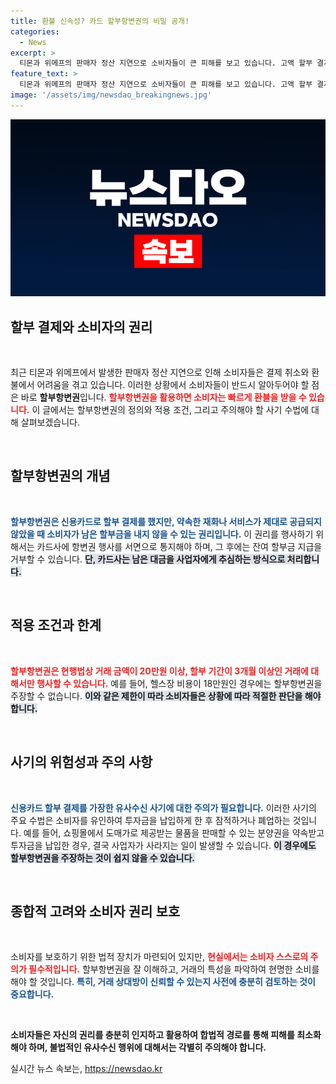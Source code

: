 ```yaml
---
title: 환불 신속성? 카드 할부항변권의 비밀 공개!
categories:
  - News
excerpt: >
  티몬과 위메프의 판매자 정산 지연으로 소비자들이 큰 피해를 보고 있습니다. 고액 할부 결제 후 서비스 미제공 시, 할부항변권을 활용해 남은 할부금을 내지 않을 수 있는 방법을 알아보세요! 하지만, 조건이 있어 주의가 필요합니다.
feature_text: >
  티몬과 위메프의 판매자 정산 지연으로 소비자들이 큰 피해를 보고 있습니다. 고액 할부 결제 후 서비스 미제공 시, 할부항변권을 활용해 남은 할부금을 내지 않을 수 있는 방법을 알아보세요! 하지만, 조건이 있어 주의가 필요합니다.
image: '/assets/img/newsdao_breakingnews.jpg'
---
```


<p><img src="/assets/img/newsdao_breakingnews.jpg" alt="ranknews 속보" /></p>

<h2 data-ke-size="size26">할부 결제와 소비자의 권리</h2>

<p data-ke-size="size16">&nbsp;</p>

<p>최근 티몬과 위메프에서 발생한 판매자 정산 지연으로 인해 소비자들은 결제 취소와 환불에서 어려움을 겪고 있습니다. 이러한 상황에서 소비자들이 반드시 알아두어야 할 점은 바로 <strong>할부항변권</strong>입니다. <b><span style="color: #ee2323;">할부항변권을 활용하면 소비자는 빠르게 환불을 받을 수 있습니다.</span></b> 이 글에서는 할부항변권의 정의와 적용 조건, 그리고 주의해야 할 사기 수법에 대해 살펴보겠습니다.</p>

<p data-ke-size="size16">&nbsp;</p>

<h2 data-ke-size="size26">할부항변권의 개념</h2>

<p data-ke-size="size16">&nbsp;</p>

<p><b><span style="color: #1a5490;">할부항변권은 신용카드로 할부 결제를 했지만, 약속한 재화나 서비스가 제대로 공급되지 않았을 때 소비자가 남은 할부금을 내지 않을 수 있는 권리입니다.</span></b> 이 권리를 행사하기 위해서는 카드사에 항변권 행사를 서면으로 통지해야 하며, 그 후에는 잔여 할부금 지급을 거부할 수 있습니다. <b><span style="background-color: #21538527;">단, 카드사는 남은 대금을 사업자에게 추심하는 방식으로 처리합니다.</span></b></p>

<p data-ke-size="size16">&nbsp;</p>

<h2 data-ke-size="size26">적용 조건과 한계</h2>

<p data-ke-size="size16">&nbsp;</p>

<p><b><span style="color: #ee2323;">할부항변권은 현행법상 거래 금액이 20만원 이상, 할부 기간이 3개월 이상인 거래에 대해서만 행사할 수 있습니다.</span></b> 예를 들어, 헬스장 비용이 18만원인 경우에는 할부항변권을 주장할 수 없습니다. <b><span style="background-color: #21538527;">이와 같은 제한이 따라 소비자들은 상황에 따라 적절한 판단을 해야 합니다.</span></b></p>

<p data-ke-size="size16">&nbsp;</p>

<h2 data-ke-size="size26">사기의 위험성과 주의 사항</h2>

<p data-ke-size="size16">&nbsp;</p>

<p><b><span style="color: #1a5490;">신용카드 할부 결제를 가장한 유사수신 사기에 대한 주의가 필요합니다.</span></b> 이러한 사기의 주요 수법은 소비자를 유인하여 투자금을 납입하게 한 후 잠적하거나 폐업하는 것입니다. 예를 들어, 쇼핑몰에서 도매가로 제공받는 물품을 판매할 수 있는 분양권을 약속받고 투자금을 납입한 경우, 결국 사업자가 사라지는 일이 발생할 수 있습니다. <b><span style="background-color: #21538527;">이 경우에도 할부항변권을 주장하는 것이 쉽지 않을 수 있습니다.</span></b></p>

<p data-ke-size="size16">&nbsp;</p>

<h2 data-ke-size="size26">종합적 고려와 소비자 권리 보호</h2>

<p data-ke-size="size16">&nbsp;</p>

<p>소비자를 보호하기 위한 법적 장치가 마련되어 있지만, <b><span style="color: #ee2323;">현실에서는 소비자 스스로의 주의가 필수적입니다.</span></b> 할부항변권을 잘 이해하고, 거래의 특성을 파악하여 현명한 소비를 해야 할 것입니다. <b><span style="color: #1a5490;">특히, 거래 상대방이 신뢰할 수 있는지 사전에 충분히 검토하는 것이 중요합니다.</span></b></p>

<p data-ke-size="size16">&nbsp;</p>

<p><b>소비자들은 자신의 권리를 충분히 인지하고 활용하여 합법적 경로를 통해 피해를 최소화해야 하며, 불법적인 유사수신 행위에 대해서는 각별히 주의해야 합니다.</b></p>
실시간 뉴스 속보는, <a href="https://newsdao.kr" rel="dofollow">https://newsdao.kr</a>


